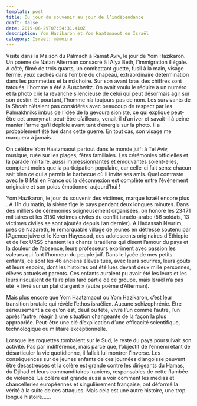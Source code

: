 ```yaml
---
template: post
title: Du jour du souvenir au jour de l’indépendance
draft: false
date: 2019-06-29T07:54:31.410Z
description: Yom Hazikaron et Yom Haatzmaout en Israël
category: Israël; mémoire
---
```

Visite dans la Maison du Palmach à Ramat Aviv, le jour de Yom Hazikaron. Un poème de Natan Alterman consacré à l’Alya Beth, l’immigration illégale. A côté, filmé de trois quarts, un combattant guette, fusil à la main, visage fermé, yeux cachés dans l’ombre du chapeau, extraordinaire détermination dans les pommettes et la mâchoire. Sur son avant bras des chiffres sont tatoués: l’homme a été à Auschwitz. On avait voulu le réduire à un numéro et la photo crie la revanche silencieuse de celui qui peut désormais agir sur son destin. Et pourtant, l’homme n’a toujours pas de nom. Les survivants de la Shoah n’étaient pas considérés avec beaucoup de respect par les Palmakhniks imbus de l’idée de la gevoura sioniste, ce qui explique peut-être cet anonymat: peut-être d’ailleurs, venait-il d’arriver et savait-il à peine manier l’arme qu’il déploie avant tant d’énergie sur la photo. Il a probablement été tué dans cette guerre. En tout cas, son visage me marquera à jamais.

On célèbre Yom Haatzmaout partout dans le monde juif: à Tel Aviv, musique, ruée sur les plages, fêtes familiales. Les cérémonies officielles et la parade militaire, aussi impressionnantes et émouvantes soient-elles, comptent moins que  la participation populaire, car celle-ci fait sens: chacun sait bien ce qui a permis le barbecue où il invite ses amis. Quel contraste avec le 8 Mai en France où la déconnexion est complète entre l’événement originaire et son poids émotionnel aujourd’hui !

Yom Hazikaron, le jour du souvenir des victimes, marque Israël encore plus . A 11h du matin, la sirène fige  le pays pendant deux longues minutes. Dans des milliers de cérémonies soigneusement organisées, on honore les 23471 militaires et les 3150 victimes civiles du conflit israélo-arabe (56 soldats, 13 victimes civiles se sont ajoutés depuis l’an dernier). A Hadassah Neurim, près de Nazareth, le remarquable village de jeunes en détresse soutenu par l’Agence juive et le Keren Hayessod, des adolescents  originaires d’Ethiopie et de l’ex URSS chantent les chants israéliens qui disent l’amour du pays et la douleur de l’absence, leurs professeurs expriment avec passion les valeurs qui font l’honneur du peuple juif. Dans le lycée de mes petits enfants, ce sont les 46 anciens élèves tués, avec leurs sourires, leurs goûts et leurs espoirs, dont les histoires ont été lues devant deux mille personnes, élèves actuels et parents. Ces enfants auraient pu avoir été les leurs et les leurs risquaient de faire plus tard partie de ce groupe, mais Israël n’a pas été  « livré sur un plat d’argent » (autre poème d’Alterman).



Mais plus encore que Yom Haatzmaout ou Yom Hazikaron, c’est leur transition brutale qui révèle l’ethos israélien. Aucune schizophrénie. Etre sérieusement à ce qu’on est, deuil ou  fête, vivre l’un comme l’autre, l’un après l’autre, réagir à une situation changeante de la façon la plus appropriée. Peut-être une clé d’explication d’une efficacité  scientifique, technologique ou militaire exceptionnelle.



Lorsque les roquettes tombaient sur le Sud, le reste du pays poursuivait son activité. Pas par indifférence, mais parce que, l’objectif de l’ennemi étant de désarticuler la vie quotidienne, il fallait lui montrer l’inverse. Les conséquences sur de jeunes enfants  de ces journées d’angoisse peuvent être désastreuses et la colère est grande contre les dirigeants du Hamas, du Djihad et leurs commanditaires iraniens, responsables de cette flambée de violence. La colère est grande aussi à voir comment les medias et chancelleries européennes et singulièrement française, ont déformé la vérité à la suite de ces attaques. Mais cela est une autre histoire, une trop longue histoire……
